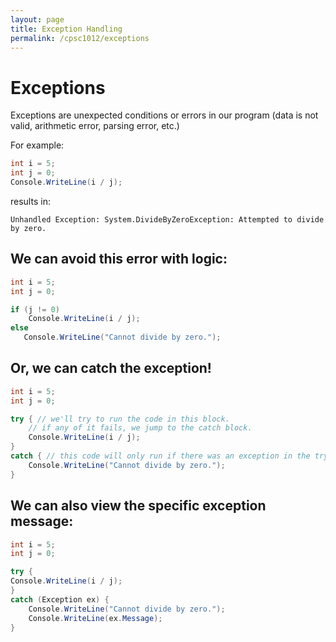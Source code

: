 ```yaml
---
layout: page
title: Exception Handling
permalink: /cpsc1012/exceptions
---
```


# Exceptions

Exceptions are unexpected conditions or errors in our program (data is not valid, arithmetic error, parsing error, etc.)

For example:
```csharp
int i = 5;
int j = 0;
Console.WriteLine(i / j);
```
results in:

`Unhandled Exception: System.DivideByZeroException: Attempted to divide by zero.`

## We can avoid this error with logic:
```csharp
int i = 5;
int j = 0;

if (j != 0)
    Console.WriteLine(i / j);
else
   Console.WriteLine("Cannot divide by zero.");
```

## Or, we can catch the exception!
```csharp
int i = 5;
int j = 0;

try { // we'll try to run the code in this block. 
    // if any of it fails, we jump to the catch block.
    Console.WriteLine(i / j);
}
catch { // this code will only run if there was an exception in the try block.
    Console.WriteLine("Cannot divide by zero.");
}
```

## We can also view the specific exception message:
```csharp
int i = 5;
int j = 0;

try {
Console.WriteLine(i / j);
}
catch (Exception ex) {
    Console.WriteLine("Cannot divide by zero.");
    Console.WriteLine(ex.Message);
}
```